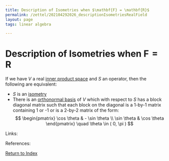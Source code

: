 ```yaml
---
title: Description of Isometries when $\mathbf{F} = \mathbf{R}$
permalink: /zettel/202104292026_descriptionIsometriesRealField
layout: page
tags: linear algebra

---
```

# Description of Isometries when $\mathbf{F} = \mathbf{R}$

If we have $V$ a real [inner product space](202102141708_innerProductSpace) and $S$ an operator, then the 
following are equivalent:
- $S$ is an [isometry](202102201248_isometryDefinition)
- There is an [orthonormal basis](202102142105_orthonormalBasisDefinition) of $V$ which with respect to $S$ has a 
  block diagonal matrix such that each block on the diagonal is a 1-by-1 matrix containing 1 or -1 or is a 
  2-by-2 matrix of the form:
$$
\begin{pmatrix}
\cos \theta & - \sin \theta \\
\sin \theta & \cos \theta
\end{pmatrix}
\quad \theta \in ( 0, \pi )
$$

Links: 

References: 

[Return to Index](index)